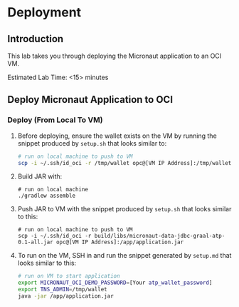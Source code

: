 # Deployment

## Introduction

This lab takes you through deploying the Micronaut application to an OCI VM.

Estimated Lab Time: &lt;15&gt; minutes

## Deploy Micronaut Application to OCI

### Deploy (From Local To VM)

1. Before deploying, ensure the wallet exists on the VM by running the snippet produced by `setup.sh` that looks similar to:

   ```bash
   # run on local machine to push to VM
   scp -i ~/.ssh/id_oci -r /tmp/wallet opc@[VM IP Address]:/tmp/wallet
   ```

2. Build JAR with:

   ```shell script
   # run on local machine
   ./gradlew assemble
   ```

3. Push JAR to VM with the snippet produced by `setup.sh` that looks similar to this:

   ```shell script
   # run on local machine to push to VM
   scp -i ~/.ssh/id_oci -r build/libs/micronaut-data-jdbc-graal-atp-0.1-all.jar opc@[VM IP Address]:/app/application.jar
   ```

4. To run on the VM, SSH in and run the snippet generated by `setup.md` that looks similar to this:

   ```bash
   # run on VM to start application
   export MICRONAUT_OCI_DEMO_PASSWORD=[Your atp_wallet_password]
   export TNS_ADMIN=/tmp/wallet
   java -jar /app/application.jar
   ```
